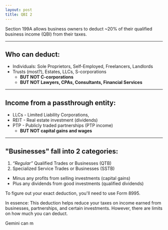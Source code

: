 ```yaml
---
layout: post
title: QBI 2
---
```


Section 199A allows business owners to deduct ~20% of their qualified business income (QBI) from their taxes.

---

## Who can deduct:
- Individuals: Sole Proprietors, Self-Employed, Freelancers, Landlords
- Trusts (most?), Estates, LLCs, S-corporations
   - **BUT NOT C-corporations**
   - **BUT NOT Lawyers, CPAs, Consultants, Financial Services**

---

## Income from a passthrough entity: 
- LLCs - Limited Liability Corporations,
- REIT - Real estate investment (dividends)
- PTP - Publicly traded partnerships (PTP income)
   - **BUT NOT capital gains and wages**
  
---   

## "Businesses" fall into 2 categories:
1. *“Regular”* Qualified Trades or Businesses (QTB)
2. Specialized Service Trades or Businesses (SSTB)


- Minus any profits from selling investments (capital gains)
- Plus any dividends from good investments (qualified dividends)

To figure out your exact deduction, you'll need to use Form 8995.

In essence: This deduction helps reduce your taxes on income earned from businesses, partnerships, and certain investments. However, there are limits on how much you can deduct.


Gemini can m